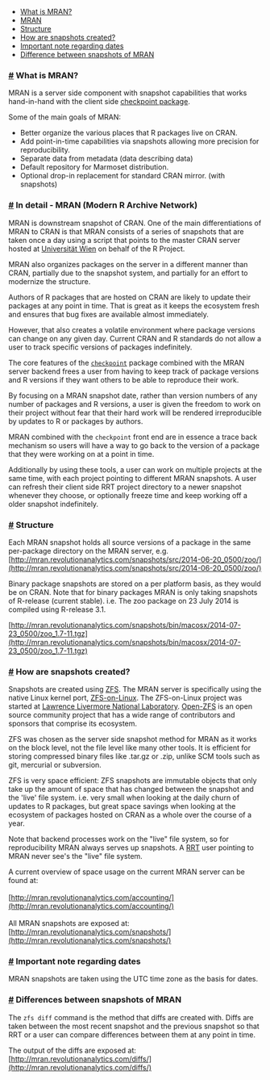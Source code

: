 * [What is MRAN?](#whatismran)
* [MRAN](#indetail)
* [Structure](#structure)
* [How are snapshots created?](#snapshots)
* [Important note regarding dates](#dates)
* [Difference between snapshots of MRAN](#diffsnaps)


### <a href="#whatismran" name="whatismran">#</a> What is MRAN?

MRAN is a server side component with snapshot capabilities that works hand-in-hand
with the client side [checkpoint package](https://github.com/revolutionanalytics/checkpoint).  

Some of the main goals of MRAN:
* Better organize the various places that R packages live on CRAN.
* Add point-in-time capabilities via snapshots allowing more precision for reproducibility.
* Separate data from metadata (data describing data)
* Default repository for Marmoset distribution.
* Optional drop-in replacement for standard CRAN mirror. (with snapshots)

### <a href="#indetail" name="indetail">#</a> In detail - MRAN (Modern R Archive Network)

MRAN is downstream snapshot of CRAN. One of the main differentiations of MRAN to CRAN
is that MRAN consists of a series of snapshots that are taken once a day using a
script that points to the master CRAN server hosted at [Universität Wien](http://www.univie.ac.at/en)
on behalf of the R Project.

MRAN also organizes packages on the server in a different manner than CRAN, partially
due to the snapshot system, and partially for an effort to modernize the structure.

Authors of R packages that are hosted on CRAN are likely to update their packages at any point in time.
That is great as it keeps the ecosystem fresh and ensures that bug fixes are available almost
immediately.

However, that also creates a volatile environment where package versions can change
on any given day. Current CRAN and R standards do not allow a user to track specific
versions of packages indefinitely.

The core features of the [`checkpoint`](https://github.com/revolutionanalytics/checkpoint) package
combined with the MRAN server backend frees a user from having to keep track of
package versions and R versions if they want others to be able to reproduce their work.

By focusing on a MRAN snapshot date, rather than version numbers of any number
of packages and R versions, a user is given the freedom to work on their project
without fear that their hard work will be rendered irreproducible by updates to
R or packages by authors.

MRAN combined with the `checkpoint` front end are in essence a trace back mechanism
so users will have a way to go back to the version of a package that they were
working on at a point in time.

Additionally by using these tools, a user can work on multiple projects at the
same time, with each project pointing to different MRAN snapshots. A user can
refresh their client side RRT project directory to a newer snapshot whenever they
choose, or optionally freeze time and keep working off a older snapshot indefinitely.


### <a href="#structure">#</a> Structure

Each MRAN snapshot holds all source versions of a package in the same
per-package directory on the MRAN server, e.g. [http://mran.revolutionanalytics.com/snapshots/src/2014-06-20_0500/zoo/](http://mran.revolutionanalytics.com/snapshots/src/2014-06-20_0500/zoo/)

Binary package snapshots are stored on a per platform basis, as they would be on CRAN.
Note that for binary packages MRAN is only taking snapshots of R-release (current stable).
i.e. The zoo package on 23 July 2014 is compiled using R-release 3.1.  

[http://mran.revolutionanalytics.com/snapshots/bin/macosx/2014-07-23_0500/zoo_1.7-11.tgz](http://mran.revolutionanalytics.com/snapshots/bin/macosx/2014-07-23_0500/zoo_1.7-11.tgz)


### <a href="#snapshots" name="snapshots">#</a> How are snapshots created?

Snapshots are created using [ZFS](http://open-zfs.org/wiki/Main_Page).
The MRAN server is specifically using the native Linux kernel port, [ZFS-on-Linux](http://zfsonlinux.org/).
The ZFS-on-Linux project was started at [Lawrence Livermore National Laboratory](https://www.llnl.gov/).
[Open-ZFS](http://open-zfs.org/wiki/Main_Page) is an open source community project that
has a wide range of contributors and sponsors that comprise its ecosystem.

ZFS was chosen as the server side snapshot method for MRAN as it works on the block level,
not the file level like many other tools. It is efficient for storing compressed binary
files like .tar.gz or .zip, unlike SCM tools such as git, mercurial or subversion.

ZFS is very space efficient: ZFS snapshots are immutable objects that only take up the amount of
space that has changed between the snapshot and the 'live' file system. i.e.
very small when looking at the daily churn of updates to R packages, but great space
savings when looking at the ecosystem of packages hosted on CRAN as a whole
over the course of a year.  

Note that backend processes work on the "live" file system, so for reproducibility MRAN always
serves up snapshots. A [RRT](http://revolutionanalytics.github.io/RRT) user pointing to MRAN never
see's the "live" file system.

A current overview of space usage on the current MRAN server can be found at:  
<br/>
[http://mran.revolutionanalytics.com/accounting/](http://mran.revolutionanalytics.com/accounting/)  
<br/>
All MRAN snapshots are exposed at:  
[http://mran.revolutionanalytics.com/snapshots/](http://mran.revolutionanalytics.com/snapshots/)


### <a href="#dates" name="dates">#</a> Important note regarding dates

MRAN snapshots are taken using the UTC time zone as the basis for dates.


### <a href="#diffsnaps" name="diffsnaps">#</a> Differences between snapshots of MRAN

The `zfs diff` command is the method that diffs are created with.
Diffs are taken between the most recent snapshot and the previous
snapshot so that RRT or a user can compare differences between them
at any point in time.

The output of the diffs are exposed at:  
[http://mran.revolutionanalytics.com/diffs/](http://mran.revolutionanalytics.com/diffs/)

